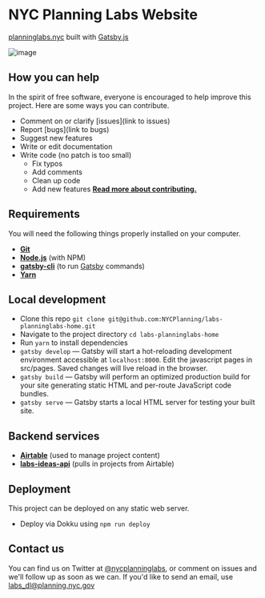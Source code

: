 # NYC Planning Labs Website

[planninglabs.nyc](https://planninglabs.nyc/) built with [Gatsby.js](https://www.gatsbyjs.org/docs/building-with-components/)


![image](https://user-images.githubusercontent.com/409279/34015575-dd993eb6-e0ec-11e7-922e-f545b95819ca.png)


## How you can help

In the spirit of free software, everyone is encouraged to help improve this project.  Here are some ways you can contribute.

- Comment on or clarify [issues](link to issues)
- Report [bugs](link to bugs)
- Suggest new features
- Write or edit documentation
- Write code (no patch is too small)
  - Fix typos
  - Add comments
  - Clean up code
  - Add new features
**[Read more about contributing.](CONTRIBUTING.md)**

## Requirements

You will need the following things properly installed on your computer.

* **[Git](https://git-scm.com/)**
* **[Node.js](https://nodejs.org/)** (with NPM)
* **[gatsby-cli](https://www.npmjs.com/package/gatsby-cli)** (to run [Gatsby](https://www.gatsbyjs.org/) commands)
* **[Yarn](https://yarnpkg.com/)**

## Local development

- Clone this repo `git clone git@github.com:NYCPlanning/labs-planninglabs-home.git`
- Navigate to the project directory `cd labs-planninglabs-home`
- Run `yarn` to install dependencies
- `gatsby develop` — Gatsby will start a hot-reloading development environment accessible at `localhost:8000`. Edit the javascript pages in src/pages. Saved changes will live reload in the browser.
- `gatsby build` — Gatsby will perform an optimized production build for your site generating static HTML and per-route JavaScript code bundles.
- `gatsby serve` — Gatsby starts a local HTML server for testing your built site.

## Backend services

- **[Airtable](https://airtable.com/)** (used to manage project content)
- **[labs-ideas-api](https://github.com/NYCPlanning/labs-ideas/)** (pulls in projects from Airtable)

## Deployment

This project can be deployed on any static web server.

- Deploy via Dokku using `npm run deploy`

## Contact us

You can find us on Twitter at [@nycplanninglabs](https://twitter.com/nycplanninglabs), or comment on issues and we'll follow up as soon as we can. If you'd like to send an email, use [labs_dl@planning.nyc.gov](mailto:labs_dl@planning.nyc.gov)
